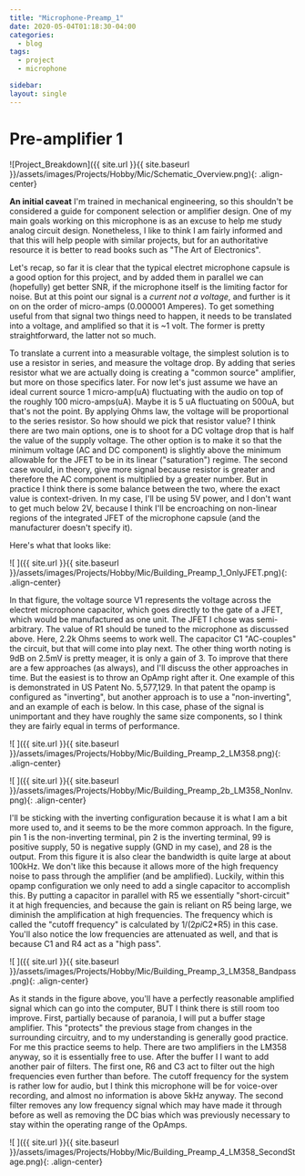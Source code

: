 ```yaml
---
title: "Microphone-Preamp_1"
date: 2020-05-04T01:18:30-04:00
categories:
  - blog
tags:
  - project
  - microphone

sidebar:
layout: single
---
```

# Pre-amplifier 1

![Project_Breakdown]({{ site.url }}{{ site.baseurl }}/assets/images/Projects/Hobby/Mic/Schematic_Overview.png){: .align-center}

**An initial caveat** I'm trained in mechanical engineering, so this shouldn't be considered a guide for component selection or amplifier design. One of my main goals working on this microphone is as an excuse to help me study analog circuit design. Nonetheless, I like to think I am fairly informed and that this will help people with similar projects, but for an authoritative resource it is better to read books such as "The Art of Electronics". 


Let's recap, so far it is clear that the typical electret microphone capsule is a good option for this project, and by added them in parallel we can (hopefully) get better SNR, if the microphone itself is the limiting factor for noise. But at this point our signal is a *current not a voltage*, and further is it on on the order of micro-amps (0.000001 Amperes). To get something useful from that signal two things need to happen, it needs to be translated into a voltage, and amplified so that it is ~1 volt. The former is pretty straightforward, the latter not so much. 

To translate a current into a measurable voltage, the simplest solution is to use a resistor in series, and measure the voltage drop. By adding that series resistor what we are actually doing is creating a "common source" amplifier, but more on those specifics later. For now let's just assume we have an ideal current source 1 micro-amp(uA) fluctuating with the audio on top of the roughly 100 micro-amps(uA). Maybe it is 5 uA fluctuating on 500uA, but that's not the point. By applying Ohms law, the voltage will be proportional to the series resistor. So how should we pick that resistor value? I think there are two main options, one is to shoot for a DC voltage drop that is half the value of the supply voltage. The other option is to make it so that the minimum voltage (AC and DC component) is slightly above the minimum allowable for the JFET to be in its linear ("saturation") regime. The second case would, in theory, give more signal because resistor is greater and therefore the AC component is multiplied by a greater number. But in practice I think there is some balance between the two, where the exact value is context-driven. In my case, I'll be using 5V power, and I don't want to get much below 2V, because I think I'll be encroaching on non-linear regions of the integrated JFET of the microphone capsule (and the manufacturer doesn't specify it).

Here's what that looks like:

![ ]({{ site.url }}{{ site.baseurl }}/assets/images/Projects/Hobby/Mic/Building_Preamp_1_OnlyJFET.png){: .align-center}

In that figure, the voltage source V1 represents the voltage across the electret microphone capacitor, which goes directly to the gate of a JFET, which would be manufactured as one unit. The JFET I chose was semi-arbitrary. The value of R1 should be tuned to the microphone as discussed above. Here, 2.2k Ohms seems to work well. The capacitor C1 "AC-couples" the circuit, but that will come into play next. The other thing worth noting is 9dB on 2.5mV is pretty meager, it is only a gain of 3. To improve that there are a few approaches (as always), and I'll discuss the other approaches in time. But the easiest is to throw an OpAmp right after it. One example of this is demonstrated in US Patent No. 5,577,129. In that patent the opamp is configured as "inverting", but another approach is to use a "non-inverting", and an example of each is below. In this case, phase of the signal is unimportant and they have roughly the same size components, so I think they are fairly equal in terms of performance. 

![ ]({{ site.url }}{{ site.baseurl }}/assets/images/Projects/Hobby/Mic/Building_Preamp_2_LM358.png){: .align-center}

![ ]({{ site.url }}{{ site.baseurl }}/assets/images/Projects/Hobby/Mic/Building_Preamp_2b_LM358_NonInv.png){: .align-center}

I'll be sticking with the inverting configuration because it is what I am a bit more used to, and it seems to be the more common approach. In the figure, pin 1 is the non-inverting terminal, pin 2 is the inverting terminal, 99 is positive supply, 50 is negative supply (GND in my case), and 28 is the output. From this figure it is also clear the bandwidth is quite large at about 100kHz. We don't like this because it allows more of the high frequency noise to pass through the amplifier (and be amplified). Luckily, within this opamp configuration we only need to add a single capacitor to accomplish this. By putting a capacitor in parallel with R5 we essentially "short-circuit" it at high frequencies, and because the gain is reliant on R5 being large, we diminish the amplification at high frequencies. The frequency which is called the "cutoff frequency" is calculated by 1/(2*pi*C2*R5) in this case. You'll also notice the low frequencies are attenuated as well, and that is because C1 and R4 act as a "high pass".


![ ]({{ site.url }}{{ site.baseurl }}/assets/images/Projects/Hobby/Mic/Building_Preamp_3_LM358_Bandpass.png){: .align-center}

As it stands in the figure above, you'll have a perfectly reasonable amplified signal which can go into the computer, BUT I think there is still room too improve. First, partially because of paranoia, I will put a buffer stage amplifier. This "protects" the previous stage from changes in the surrounding circuitry, and to my understanding is generally good practice. For me this practice seems to help. There are two amplifiers in the LM358 anyway, so it is essentially free to use. After the buffer I I want to add another pair of filters. The first one, R6 and C3 act to filter out the high frequencies even further than before. The cutoff frequency for the system is rather low for audio, but I think this microphone will be for voice-over recording, and almost no information is above 5kHz anyway. The second filter removes any low frequency signal which may have made it through before as well as removing the DC bias which was previously necessary to stay within the operating range of the OpAmps. 

![ ]({{ site.url }}{{ site.baseurl }}/assets/images/Projects/Hobby/Mic/Building_Preamp_4_LM358_SecondStage.png){: .align-center}

